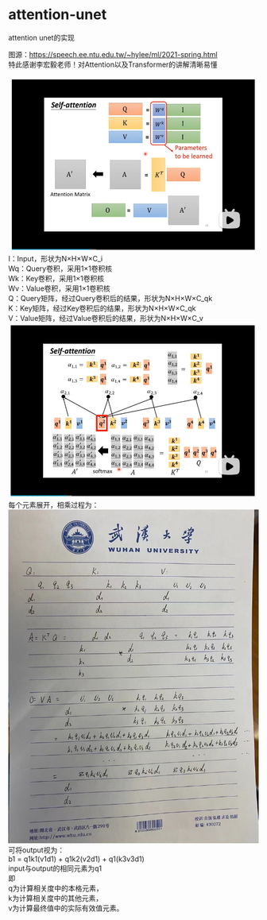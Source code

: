# attention-unet
attention unet的实现  

图源：https://speech.ee.ntu.edu.tw/~hylee/ml/2021-spring.html  
特此感谢李宏毅老师！对Attention以及Transformer的讲解清晰易懂

![self-attention实现示意图](/img/3-1.jpg)  
I：Input，形状为N×H×W×C_i  
Wq：Query卷积，采用1×1卷积核  
Wk：Key卷积，采用1×1卷积核  
Wv：Value卷积，采用1×1卷积核  
Q：Query矩阵，经过Query卷积后的结果，形状为N×H×W×C_qk  
K：Key矩阵，经过Key卷积后的结果，形状为N×H×W×C_qk  
V：Value矩阵，经过Value卷积后的结果，形状为N×H×W×C_v  
![QKV相乘顺序](/img/3-2.jpg)  
每个元素展开，相乘过程为：  
![I到O](/img/3-3.jpg)  
可将output视为：  
b1 = q1k1(v1d1) + q1k2(v2d1) + q1(k3v3d1)  
input与output的相同元素为q1  
即  
q为计算相关度中的本格元素，  
k为计算相关度中的其他元素，  
v为计算最终值中的实际有效值元素。 
